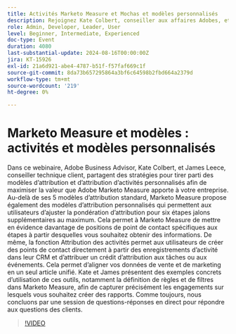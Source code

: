 ```yaml
---
title: Activités Marketo Measure et Mochas et modèles personnalisés
description: Rejoignez Kate Colbert, conseiller aux affaires Adobes, et James LeFreedom, conseiller technique auprès des clients, lorsqu’ils explorent les stratégies d’utilisation des modèles d’attribution personnalisés et de l’attribution des activités dans Adobe Marketo Measure, en présentant des exemples concrets et en concluant par une session de questions-réponses en direct.
role: Admin, Developer, Leader, User
level: Beginner, Intermediate, Experienced
doc-type: Event
duration: 4080
last-substantial-update: 2024-08-16T00:00:00Z
jira: KT-15926
exl-id: 21a6d921-abe4-4787-b51f-f57faf669c1f
source-git-commit: 8da73b657295864a3bf6c64598b2fbd664a2379d
workflow-type: tm+mt
source-wordcount: '219'
ht-degree: 0%

---
```


# Marketo Measure et modèles : activités et modèles personnalisés

Dans ce webinaire, Adobe Business Advisor, Kate Colbert, et James Leece, conseiller technique client, partagent des stratégies pour tirer parti des modèles d’attribution et d’attribution d’activités personnalisés afin de maximiser la valeur que Adobe Marketo Measure apporte à votre entreprise. Au-delà de ses 5 modèles d’attribution standard, Marketo Measure propose également des modèles d’attribution personnalisés qui permettent aux utilisateurs d’ajuster la pondération d’attribution pour six étapes jalons supplémentaires au maximum. Cela permet à Marketo Measure de mettre en évidence davantage de positions de point de contact spécifiques aux étapes à partir desquelles vous souhaitez obtenir des informations. De même, la fonction Attribution des activités permet aux utilisateurs de créer des points de contact directement à partir des enregistrements d’activité dans leur CRM et d’attribuer un crédit d’attribution aux tâches ou aux événements. Cela permet d’aligner vos données de vente et de marketing en un seul article unifié. Kate et James présentent des exemples concrets d’utilisation de ces outils, notamment la définition de règles et de filtres dans Marketo Measure, afin de capturer précisément les engagements sur lesquels vous souhaitez créer des rapports. Comme toujours, nous concluons par une session de questions-réponses en direct pour répondre aux questions des clients.

>[!VIDEO](https://video.tv.adobe.com/v/3432603/?learn=on)
